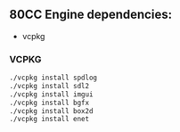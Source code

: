 
## 80CC Engine dependencies:
- vcpkg

### VCPKG
```bash
./vcpkg install spdlog
./vcpkg install sdl2
./vcpkg install imgui
./vcpkg install bgfx
./vcpkg install box2d
./vcpkg install enet
```
